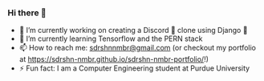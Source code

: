 ### Hi there 👋

<!--
**sdrshn-nmbr/sdrshn-nmbr** is a ✨ _special_ ✨ repository because its `README.md` (this file) appears on your GitHub profile.

Here are some ideas to get you started:

- 🔭 I’m currently working on creating a Discord 👾 clone using Django 🐍
- 🌱 I’m currently learning Tensorflow and the PERN stack
- 📫 How to reach me: sdrshnnmbr@gmail.com
- 😄 Pronouns: He/Him
- ⚡ Fun fact: I am a Computer Engineering student at Purdue University
-->

- 🔭 I’m currently working on creating a Discord 👾 clone using Django 🐍
- 🌱 I’m currently learning Tensorflow and the PERN stack
- 📫 How to reach me: sdrshnnmbr@gmail.com (or checkout my portfolio at https://sdrshn-nmbr.github.io/sdrshn-nmbr-portfolio/!)
- ⚡ Fun fact: I am a Computer Engineering student at Purdue University
